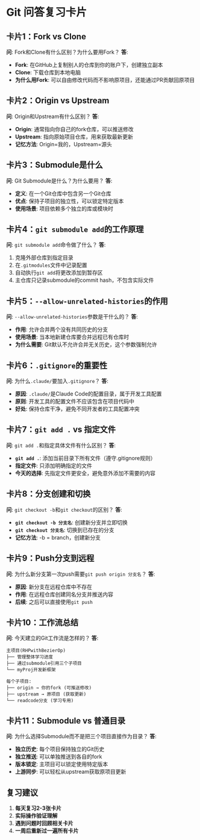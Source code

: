 # Git 问答复习卡片

## 卡片1：Fork vs Clone
**问**: Fork和Clone有什么区别？为什么要用Fork？
**答**: 
- **Fork**: 在GitHub上复制别人的仓库到你的账户下，创建独立副本
- **Clone**: 下载仓库到本地电脑
- **为什么用Fork**: 可以自由修改代码而不影响原项目，还能通过PR贡献回原项目

## 卡片2：Origin vs Upstream
**问**: Origin和Upstream有什么区别？
**答**:
- **Origin**: 通常指向你自己的fork仓库，可以推送修改
- **Upstream**: 指向原始项目仓库，用来获取最新更新
- **记忆方法**: Origin=我的，Upstream=源头

## 卡片3：Submodule是什么
**问**: Git Submodule是什么？为什么要用？
**答**:
- **定义**: 在一个Git仓库中包含另一个Git仓库
- **优点**: 保持子项目的独立性，可以锁定特定版本
- **使用场景**: 项目依赖多个独立的库或模块时

## 卡片4：`git submodule add`的工作原理
**问**: `git submodule add`命令做了什么？
**答**:
1. 克隆外部仓库到指定目录
2. 在`.gitmodules`文件中记录配置
3. 自动执行`git add`将更改添加到暂存区
4. 主仓库只记录submodule的commit hash，不包含实际文件

## 卡片5：`--allow-unrelated-histories`的作用
**问**: `--allow-unrelated-histories`参数是干什么的？
**答**:
- **作用**: 允许合并两个没有共同历史的分支
- **使用场景**: 当本地新建仓库要合并远程已有仓库时
- **为什么需要**: Git默认不允许合并无关历史，这个参数强制允许

## 卡片6：`.gitignore`的重要性
**问**: 为什么`.claude/`要加入`.gitignore`？
**答**:
- **原因**: `.claude/`是Claude Code的配置目录，属于开发工具配置
- **原则**: 开发工具的配置文件不应该包含在项目代码中
- **好处**: 保持仓库干净，避免不同开发者的工具配置冲突

## 卡片7：`git add .` vs 指定文件
**问**: `git add .`和指定具体文件有什么区别？
**答**:
- **`git add .`**: 添加当前目录下所有文件（遵守.gitignore规则）
- **指定文件**: 只添加明确指定的文件
- **今天的选择**: 先指定文件更安全，避免意外添加不需要的内容

## 卡片8：分支创建和切换
**问**: `git checkout -b`和`git checkout`的区别？
**答**:
- **`git checkout -b 分支名`**: 创建新分支并立即切换
- **`git checkout 分支名`**: 切换到已存在的分支
- **记忆方法**: -b = branch，创建新分支

## 卡片9：Push分支到远程
**问**: 为什么新分支第一次push需要`git push origin 分支名`？
**答**:
- **原因**: 新分支在远程仓库中不存在
- **作用**: 在远程仓库创建同名分支并推送内容
- **后续**: 之后可以直接使用`git push`

## 卡片10：工作流总结
**问**: 今天建立的Git工作流是怎样的？
**答**:
```
主项目(RHPwithBezierOp)
├── 管理整体学习进度
├── 通过submodule引用三个子项目
└── myProj开发新框架

每个子项目:
├── origin → 你的fork (可推送修改)
├── upstream → 原项目 (获取更新)
└── readcode分支 (学习专用)
```

## 卡片11：Submodule vs 普通目录
**问**: 为什么选择Submodule而不是把三个项目直接作为目录？
**答**:
- **独立历史**: 每个项目保持独立的Git历史
- **独立推送**: 可以单独推送到各自的fork
- **版本锁定**: 主项目可以锁定使用特定版本
- **上游同步**: 可以轻松从upstream获取原项目更新

## 复习建议
1. **每天复习2-3张卡片**
2. **实际操作验证理解**
3. **遇到问题时回顾相关卡片**
4. **一周后重新过一遍所有卡片**
